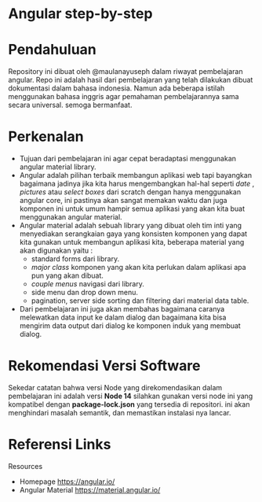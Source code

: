 ﻿# Angular step-by-step
 
 # Pendahuluan
 Repository ini dibuat oleh @maulanayuseph dalam riwayat pembelajaran angular. Repo ini adalah hasil dari pembelajaran yang telah dilakukan dibuat
 dokumentasi dalam bahasa indonesia. Namun ada beberapa istilah menggunakan bahasa inggris agar pemahaman pembelajarannya sama secara universal.
 semoga bermanfaat.
 
 # Perkenalan
 - Tujuan dari pembelajaran ini agar cepat beradaptasi menggunakan angular material library.
 - Angular adalah pilihan terbaik membangun aplikasi web tapi bayangkan bagaimana jadinya jika kita harus mengembangkan hal-hal seperti _date_ ,
   _pictures_ atau _select boxes_ dari scratch dengan hanya menggunakan angular core, ini pastinya akan sangat memakan waktu dan juga komponen
   ini untuk umum hampir semua aplikasi yang akan kita buat menggunakan angular material.
 - Angular material adalah sebuah library yang dibuat oleh tim inti yang menyediakan serangkaian gaya yang konsisten
   komponen yang dapat kita gunakan untuk membangun aplikasi kita, beberapa material yang akan digunakan yaitu :
      - standard forms dari library.
      - _major class_ komponen yang akan kita perlukan dalam aplikasi apa pun yang akan dibuat.
      - _couple menus_ navigasi dari library.
      - side menu dan drop down menu.
      - pagination, server side sorting dan filtering dari material data table.
  - Dari pembelajaran ini juga akan membahas bagaimana caranya melewatkan data input ke dalam dialog dan bagaimana kita
    bisa mengirim data output dari dialog ke komponen induk yang membuat dialog.
    
  # Rekomendasi Versi Software
  Sekedar catatan bahwa versi Node yang direkomendasikan dalam pembelajaran ini adalah versi **Node 14** silahkan 
  gunakan versi node ini yang kompatibel dengan **package-lock.json** yang tersedia di repositori. ini akan
  menghindari masalah semantik, dan memastikan instalasi nya lancar.
  
  # Referensi Links
  Resources
  
  - Homepage https://angular.io/
  - Angular Material https://material.angular.io/
